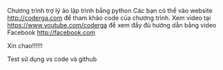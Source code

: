 Chương trình trợ lý ảo lập trình bằng python
Các bạn có thể vào website http://coderga.com để tham khảo code của chương trình.
Xem video tại https://www.youtube.com/coderga để xem đầy đủ hướng dẫn bằng video
Facebook http://facebook.com

Xin chao!!!!!!

Test sử dụng vs code và github
